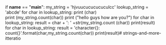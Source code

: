 



if __name__ == "__main__":
    my_string = 'hjvuucucucucuculcc'
    lookup_string = 'abcde'
    for char in lookup_string:
        print (char)  
        print (my_string.count(char))
print ("hello guys how are you?")
    for char in lookup_string:
        result = char + ': ' +str(my_string.count (char))
        print(result)
    for char in lookup_string:
        result = 'character{}: count{}'.format(char,my_string.count(char))
        print(result)# strings-and-more-itteratio










